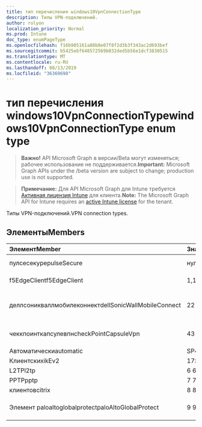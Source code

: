 ```yaml
---
title: тип перечисления windows10VpnConnectionType
description: Типы VPN-подключений.
author: rolyon
localization_priority: Normal
ms.prod: Intune
doc_type: enumPageType
ms.openlocfilehash: f16b905161a88b8e07f8f2d3b3f343ac2d693bef
ms.sourcegitcommit: b5425ebf648572569b032ded5b56e1dcf3830515
ms.translationtype: MT
ms.contentlocale: ru-RU
ms.lasthandoff: 08/13/2019
ms.locfileid: "36369698"
---
```

# <a name="windows10vpnconnectiontype-enum-type"></a><span data-ttu-id="ed884-103">тип перечисления windows10VpnConnectionType</span><span class="sxs-lookup"><span data-stu-id="ed884-103">windows10VpnConnectionType enum type</span></span>

> <span data-ttu-id="ed884-104">**Важно!** API Microsoft Graph в версии/Beta могут изменяться; рабочее использование не поддерживается.</span><span class="sxs-lookup"><span data-stu-id="ed884-104">**Important:** Microsoft Graph APIs under the /beta version are subject to change; production use is not supported.</span></span>

> <span data-ttu-id="ed884-105">**Примечание:** Для API Microsoft Graph для Intune требуется [Активная лицензия Intune](https://go.microsoft.com/fwlink/?linkid=839381) для клиента.</span><span class="sxs-lookup"><span data-stu-id="ed884-105">**Note:** The Microsoft Graph API for Intune requires an [active Intune license](https://go.microsoft.com/fwlink/?linkid=839381) for the tenant.</span></span>

<span data-ttu-id="ed884-106">Типы VPN-подключений.</span><span class="sxs-lookup"><span data-stu-id="ed884-106">VPN connection types.</span></span>

## <a name="members"></a><span data-ttu-id="ed884-107">Элементы</span><span class="sxs-lookup"><span data-stu-id="ed884-107">Members</span></span>
|<span data-ttu-id="ed884-108">Элемент</span><span class="sxs-lookup"><span data-stu-id="ed884-108">Member</span></span>|<span data-ttu-id="ed884-109">Значение</span><span class="sxs-lookup"><span data-stu-id="ed884-109">Value</span></span>|<span data-ttu-id="ed884-110">Описание</span><span class="sxs-lookup"><span data-stu-id="ed884-110">Description</span></span>|
|:---|:---|:---|
|<span data-ttu-id="ed884-111">пулсесекуре</span><span class="sxs-lookup"><span data-stu-id="ed884-111">pulseSecure</span></span>|<span data-ttu-id="ed884-112">нуль</span><span class="sxs-lookup"><span data-stu-id="ed884-112">0</span></span>|<span data-ttu-id="ed884-113">Безопасный импульс.</span><span class="sxs-lookup"><span data-stu-id="ed884-113">Pulse Secure.</span></span>|
|<span data-ttu-id="ed884-114">f5EdgeClient</span><span class="sxs-lookup"><span data-stu-id="ed884-114">f5EdgeClient</span></span>|<span data-ttu-id="ed884-115">1,1</span><span class="sxs-lookup"><span data-stu-id="ed884-115">1</span></span>|<span data-ttu-id="ed884-116">Пограничный клиент F5.</span><span class="sxs-lookup"><span data-stu-id="ed884-116">F5 Edge Client.</span></span>|
|<span data-ttu-id="ed884-117">деллсоникваллмобилеконнект</span><span class="sxs-lookup"><span data-stu-id="ed884-117">dellSonicWallMobileConnect</span></span>|<span data-ttu-id="ed884-118">2</span><span class="sxs-lookup"><span data-stu-id="ed884-118">2</span></span>|<span data-ttu-id="ed884-119">Мобильное подключение Dell Сониквалл.</span><span class="sxs-lookup"><span data-stu-id="ed884-119">Dell SonicWALL Mobile Connection.</span></span>|
|<span data-ttu-id="ed884-120">чеккпоинткапсулевпн</span><span class="sxs-lookup"><span data-stu-id="ed884-120">checkPointCapsuleVpn</span></span>|<span data-ttu-id="ed884-121">4</span><span class="sxs-lookup"><span data-stu-id="ed884-121">3</span></span>|<span data-ttu-id="ed884-122">Проверка покапсулы VPN.</span><span class="sxs-lookup"><span data-stu-id="ed884-122">Check Point Capsule VPN.</span></span>|
|<span data-ttu-id="ed884-123">Автоматически</span><span class="sxs-lookup"><span data-stu-id="ed884-123">automatic</span></span>|<span data-ttu-id="ed884-124">SP4</span><span class="sxs-lookup"><span data-stu-id="ed884-124">4</span></span>|<span data-ttu-id="ed884-125">Автоматически.</span><span class="sxs-lookup"><span data-stu-id="ed884-125">Automatic.</span></span>|
|<span data-ttu-id="ed884-126">Клиентских</span><span class="sxs-lookup"><span data-stu-id="ed884-126">ikEv2</span></span>|<span data-ttu-id="ed884-127">17:00</span><span class="sxs-lookup"><span data-stu-id="ed884-127">5</span></span>|<span data-ttu-id="ed884-128">Клиентских.</span><span class="sxs-lookup"><span data-stu-id="ed884-128">IKEv2.</span></span>|
|<span data-ttu-id="ed884-129">L2TP</span><span class="sxs-lookup"><span data-stu-id="ed884-129">l2tp</span></span>|<span data-ttu-id="ed884-130">6 </span><span class="sxs-lookup"><span data-stu-id="ed884-130">6</span></span>|<span data-ttu-id="ed884-131">L2TP.</span><span class="sxs-lookup"><span data-stu-id="ed884-131">L2TP.</span></span>|
|<span data-ttu-id="ed884-132">PPTP</span><span class="sxs-lookup"><span data-stu-id="ed884-132">pptp</span></span>|<span data-ttu-id="ed884-133">7 </span><span class="sxs-lookup"><span data-stu-id="ed884-133">7</span></span>|<span data-ttu-id="ed884-134">PPTP.</span><span class="sxs-lookup"><span data-stu-id="ed884-134">PPTP.</span></span>|
|<span data-ttu-id="ed884-135">клиентов</span><span class="sxs-lookup"><span data-stu-id="ed884-135">citrix</span></span>|<span data-ttu-id="ed884-136">8 </span><span class="sxs-lookup"><span data-stu-id="ed884-136">8</span></span>|<span data-ttu-id="ed884-137">Клиентов.</span><span class="sxs-lookup"><span data-stu-id="ed884-137">Citrix.</span></span>|
|<span data-ttu-id="ed884-138">Элемент paloaltoglobalprotect</span><span class="sxs-lookup"><span data-stu-id="ed884-138">paloAltoGlobalProtect</span></span>|<span data-ttu-id="ed884-139">9 </span><span class="sxs-lookup"><span data-stu-id="ed884-139">9</span></span>|<span data-ttu-id="ed884-140">Palo Alto сети Глобалпротект.</span><span class="sxs-lookup"><span data-stu-id="ed884-140">Palo Alto Networks GlobalProtect.</span></span>|



